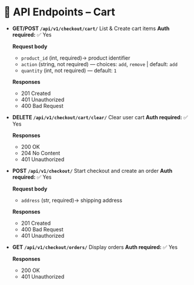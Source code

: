 # 🛒 API Endpoints – Cart

- **GET/POST `/api/v1/checkout/cart/`**
  List & Create cart items
  **Auth required:** ✅ Yes

  **Request body**
  - `product_id` (int, required)-> product identifier
  - `action` (string, not required) — choices: `add`, `remove` | default: `add`
  - `quantity` (int, not required) — default: `1`

  **Responses**
  - 201 Created
  - 401 Unauthorized
  - 400 Bad Request

- **DELETE `/api/v1/checkout/cart/clear/`**
  Clear user cart
  **Auth required:** ✅ Yes

  **Responses**
  - 200 OK
  - 204 No Content
  - 401 Unauthorized

- **POST `/api/v1/checkout/`**
  Start checkout and create an order
  **Auth required:** ✅ Yes

  **Request body**
  - `address` (str, required)-> shipping address

  **Responses**
  - 201 Created
  - 400 Bad Request
  - 401 Unauthorized

- **GET `/api/v1/checkout/orders/`**
  Display orders
  **Auth required:** ✅ Yes

  **Responses**
  - 200 OK
  - 401 Unauthorized